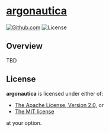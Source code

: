 # [argonautica](https://en.wikipedia.org/wiki/Argonautica)

[![Github.com](https://img.shields.io/badge/github-bcmyers%2Fargonautica-blue.svg)](http://www.github.com/bcmyers/argonautica)
![License](https://img.shields.io/crates/l/argonautica.svg)

## Overview

TBD

## License

<b>argonautica</b> is licensed under either of:

- [The Apache License, Version 2.0](http://www.apache.org/licenses/LICENSE-2.0), or
- [The MIT license](http://opensource.org/licenses/MIT)

at your option.

